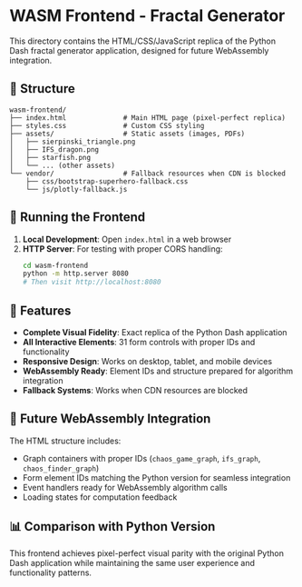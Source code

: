 # WASM Frontend - Fractal Generator

This directory contains the HTML/CSS/JavaScript replica of the Python Dash fractal generator application, designed for future WebAssembly integration.

## 📁 Structure

```
wasm-frontend/
├── index.html              # Main HTML page (pixel-perfect replica)
├── styles.css              # Custom CSS styling
├── assets/                 # Static assets (images, PDFs)
│   ├── sierpinski_triangle.png
│   ├── IFS_dragon.png
│   ├── starfish.png
│   └── ... (other assets)
└── vendor/                 # Fallback resources when CDN is blocked
    ├── css/bootstrap-superhero-fallback.css
    └── js/plotly-fallback.js
```

## 🚀 Running the Frontend

1. **Local Development**: Open `index.html` in a web browser
2. **HTTP Server**: For testing with proper CORS handling:
   ```bash
   cd wasm-frontend
   python -m http.server 8080
   # Then visit http://localhost:8080
   ```

## 🎯 Features

- **Complete Visual Fidelity**: Exact replica of the Python Dash application
- **All Interactive Elements**: 31 form controls with proper IDs and functionality
- **Responsive Design**: Works on desktop, tablet, and mobile devices
- **WebAssembly Ready**: Element IDs and structure prepared for algorithm integration
- **Fallback Systems**: Works when CDN resources are blocked

## 🔧 Future WebAssembly Integration

The HTML structure includes:
- Graph containers with proper IDs (`chaos_game_graph`, `ifs_graph`, `chaos_finder_graph`)
- Form element IDs matching the Python version for seamless integration
- Event handlers ready for WebAssembly algorithm calls
- Loading states for computation feedback

## 📊 Comparison with Python Version

This frontend achieves pixel-perfect visual parity with the original Python Dash application while maintaining the same user experience and functionality patterns.